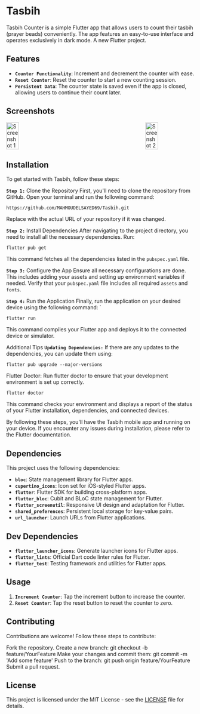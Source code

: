 # Tasbih

Tasbih Counter is a simple Flutter app that allows users to count their tasbih (prayer beads) conveniently. The app features an easy-to-use interface and operates exclusively in dark mode.
A new Flutter project.

## Features
- **`Counter Functionality`**: Increment and decrement the counter with ease.
- **`Reset Counter`**: Reset the counter to start a new counting session.
- **`Persistent Data`**: The counter state is saved even if the app is closed, allowing users to continue their count later.

## Screenshots
<div style="display: flex; justify-content: space-between;">
  <img src="https://github.com/user-attachments/assets/1ef5be20-1733-4e78-9379-850499256a9f" alt="Screenshot 1" style="width: 26%;"/>
  <img src="https://github.com/user-attachments/assets/b6a9687f-719e-4591-a5e9-d1a357beb335" alt="Screenshot 2" style="width: 26%;"/>

</div>


## Installation

To get started with Tasbih, follow these steps:

**`Step 1:`** Clone the Repository
First, you'll need to clone the repository from GitHub. Open your terminal and run the following command:
```
https://github.com/MAHMOUDELSAYED69/Tasbih.git
```
Replace <repository-url> with the actual URL of your repository if it was changed.

**`Step 2:`** Install Dependencies
After navigating to the project directory, you need to install all the necessary dependencies. Run:
```
flutter pub get
```
This command fetches all the dependencies listed in the `pubspec.yaml` file.

**`Step 3:`** Configure the App
Ensure all necessary configurations are done. This includes adding your assets and setting up environment variables if needed. Verify that your `pubspec.yaml` file includes all required `assets` and `fonts`.

**`Step 4:`** Run the Application
Finally, run the application on your desired device using the following command:
`
```
flutter run
```
This command compiles your Flutter app and deploys it to the connected device or simulator.

Additional Tips
**`Updating Dependencies:`** If there are any updates to the dependencies, you can update them using:
```
flutter pub upgrade --major-versions
```
Flutter Doctor: Run flutter doctor to ensure that your development environment is set up correctly.
```
flutter doctor
```
This command checks your environment and displays a report of the status of your Flutter installation, dependencies, and connected devices.

By following these steps, you'll have the Tasbih mobile app and running on your device. If you encounter any issues during installation, please refer to the Flutter documentation.

## Dependencies
This project uses the following dependencies:

- **`bloc`**: State management library for Flutter apps.
- **`cupertino_icons`**: Icon set for iOS-styled Flutter apps.
- **`flutter`**: Flutter SDK for building cross-platform apps.
- **`flutter_bloc`**: Cubit and BLoC state management for Flutter.
- **`flutter_screenutil`**: Responsive UI design and adaptation for Flutter.
- **`shared_preferences`**: Persistent local storage for key-value pairs.
- **`url_launcher`**: Launch URLs from Flutter applications.

## Dev Dependencies
- **`flutter_launcher_icons`**: Generate launcher icons for Flutter apps.
- **`flutter_lints`**: Official Dart code linter rules for Flutter.
- **`flutter_test`**: Testing framework and utilities for Flutter apps.


## Usage

1. **`Increment Counter`**: Tap the increment button to increase the counter.
1. **`Reset Counter`**: Tap the reset button to reset the counter to zero.


## Contributing
Contributions are welcome! Follow these steps to contribute:

Fork the repository.
Create a new branch: git checkout -b feature/YourFeature
Make your changes and commit them: git commit -m 'Add some feature'
Push to the branch: git push origin feature/YourFeature
Submit a pull request.

## License

This project is licensed under the MIT License - see the [LICENSE](LICENSE) file for details.
